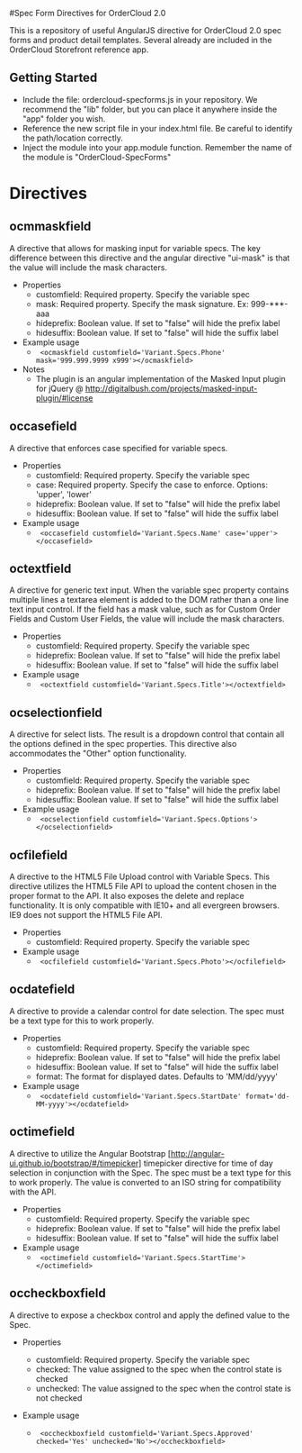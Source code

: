#Spec Form Directives for OrderCloud 2.0

This is a repository of useful AngularJS directive for OrderCloud 2.0 spec forms and product detail templates. Several already are included in the OrderCloud Storefront reference app. 

## Getting Started

- Include the file: ordercloud-specforms.js in your repository.  We recommend the "lib" folder, but you can place it anywhere inside the "app" folder you wish. 
- Reference the new script file in your index.html file. Be careful to identify the path/location correctly.
- Inject the module into your app.module function. Remember the name of the module is "OrderCloud-SpecForms"

# Directives

## ocmmaskfield

A directive that allows for masking input for variable specs. The key difference between this directive and the angular directive "ui-mask" is that the value will include the mask characters. 

- Properties
  - customfield: Required property. Specify the variable spec
  - mask: Required property. Specify the mask signature. Ex: 999-***-aaa
  - hideprefix: Boolean value. If set to "false" will hide the prefix label
  - hidesuffix: Boolean value. If set to "false" will hide the suffix label
- Example usage
  - ``` <ocmaskfield customfield='Variant.Specs.Phone' mask='999.999.9999 x999'></ocmaskfield>```
- Notes
  - The plugin is an angular implementation of the Masked Input plugin for jQuery @ http://digitalbush.com/projects/masked-input-plugin/#license
  
## occasefield

A directive that enforces case specified for variable specs.  

- Properties
  - customfield: Required property. Specify the variable spec
  - case: Required property. Specify the case to enforce. Options: 'upper', 'lower'
  - hideprefix: Boolean value. If set to "false" will hide the prefix label
  - hidesuffix: Boolean value. If set to "false" will hide the suffix label
- Example usage
  - ``` <occasefield customfield='Variant.Specs.Name' case='upper'></occasefield>```

## octextfield

A directive for generic text input. When the variable spec property contains multiple lines a textarea element is added to the DOM rather than a one line text input control. If the field has a mask value, such as for Custom Order Fields and Custom User Fields, the value will include the mask characters. 

- Properties
  - customfield: Required property. Specify the variable spec
  - hideprefix: Boolean value. If set to "false" will hide the prefix label
  - hidesuffix: Boolean value. If set to "false" will hide the suffix label
- Example usage
  - ``` <octextfield customfield='Variant.Specs.Title'></octextfield>```

## ocselectionfield

A directive for select lists. The result is a dropdown control that contain all the options defined in the spec properties. This directive also accommodates the "Other" option functionality. 

- Properties
  - customfield: Required property. Specify the variable spec
  - hideprefix: Boolean value. If set to "false" will hide the prefix label
  - hidesuffix: Boolean value. If set to "false" will hide the suffix label
- Example usage
  - ``` <ocselectionfield customfield='Variant.Specs.Options'></ocselectionfield>```

## ocfilefield

A directive to the HTML5 File Upload control with Variable Specs. This directive utilizes the HTML5 File API to upload the content chosen in the proper format to the API. It also exposes the delete and replace functionality. It is only compatible with IE10+ and all evergreen browsers. IE9 does not support the HTML5 File API.

- Properties
  - customfield: Required property. Specify the variable spec
- Example usage
  - ``` <ocfilefield customfield='Variant.Specs.Photo'></ocfilefield>```

## ocdatefield

A directive to provide a calendar control for date selection. The spec must be a text type for this to work properly.  

- Properties
  - customfield: Required property. Specify the variable spec
  - hideprefix: Boolean value. If set to "false" will hide the prefix label
  - hidesuffix: Boolean value. If set to "false" will hide the suffix label
  - format: The format for displayed dates. Defaults to 'MM/dd/yyyy'
- Example usage
  - ``` <ocdatefield customfield='Variant.Specs.StartDate' format='dd-MM-yyyy'></ocdatefield>```

## octimefield

A directive to utilize the Angular Bootstrap [http://angular-ui.github.io/bootstrap/#/timepicker] timepicker directive for time of day selection in conjunction with the Spec. The spec must be a text type for this to work properly. The value is converted to an ISO string for compatibility with the API.

- Properties
  - customfield: Required property. Specify the variable spec
  - hideprefix: Boolean value. If set to "false" will hide the prefix label
  - hidesuffix: Boolean value. If set to "false" will hide the suffix label
- Example usage
  - ``` <octimefield customfield='Variant.Specs.StartTime'></octimefield>```

## occheckboxfield

A directive to expose a checkbox control and apply the defined value to the Spec. 

- Properties
  - customfield: Required property. Specify the variable spec
  - checked: The value assigned to the spec when the control state is checked
  - unchecked: The value assigned to the spec when the control state is not checked
  
- Example usage
  - ``` <occheckboxfield customfield='Variant.Specs.Approved' checked='Yes' unchecked='No'></occheckboxfield>```
